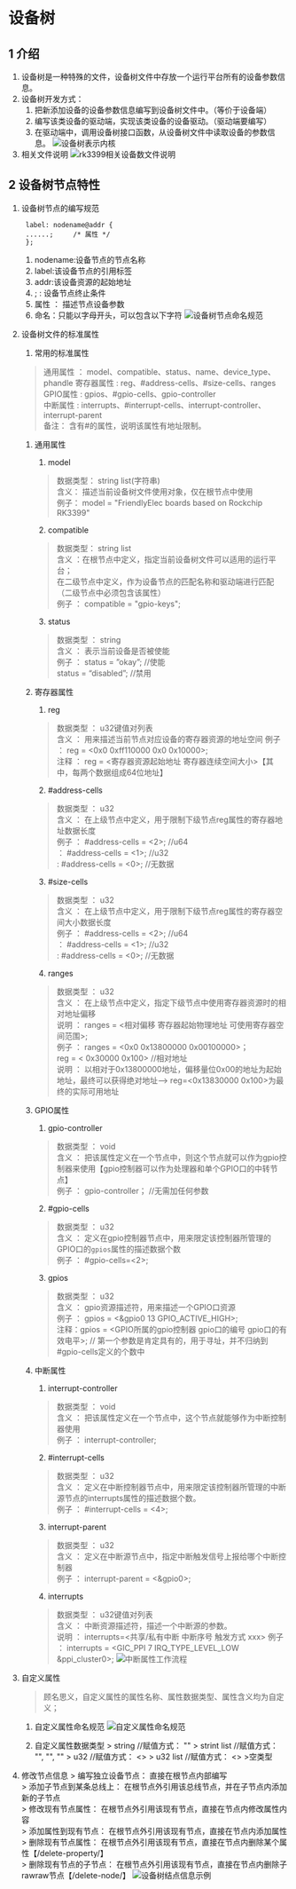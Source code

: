 <!--
 * @Description: In User Settings Edit
 * @Author: your name
 * @Date: 2019-10-06 19:28:10
 * @LastEditTime: 2019-10-07 20:55:49
 * @LastEditors: Please set LastEditors
 -->
# 设备树
## 1 介绍
1. 设备树是一种特殊的文件，设备树文件中存放一个运行平台所有的设备参数信息。  
2. 设备树开发方式：
   1. 把新添加设备的设备参数信息编写到设备树文件中。（等价于设备端）
   2. 编写该类设备的驱动端，实现该类设备的设备驱动。（驱动端要编写）
   3. 在驱动端中，调用设备树接口函数，从设备树文件中读取设备的参数信息。
    ![设备树表示内核](https://github.com/TimChanCHN/pictures/raw/master/Linux/linux%E5%86%85%E6%A0%B8%E5%8A%9F%E8%83%BD%E4%B8%8E%E5%8F%82%E6%95%B0.png)
3. 相关文件说明
   ![rk3399相关设备数文件说明](https://github.com/TimChanCHN/pictures/raw/master/Linux/rk3399DTS%E6%96%87%E4%BB%B6%E8%AF%B4%E6%98%8E.png)

## 2 设备树节点特性
1. 设备树节点的编写规范
   ```
    label: nodename@addr {
    ......;		/* 属性 */
    };	

   ```
   1. nodename:设备节点的节点名称  
   2. label:该设备节点的引用标签
   3. addr:该设备资源的起始地址
   4. ; :   设备节点终止条件
   5. 属性  ：  描述节点设备参数
   6. 命名：只能以字母开头，可以包含以下字符
    ![设备树节点命名规范](https://github.com/TimChanCHN/pictures/raw/master/Linux/%E8%AE%BE%E5%A4%87%E6%A0%91%E8%8A%82%E7%82%B9%E5%91%BD%E5%90%8D%E8%A7%84%E8%8C%83.png)

2. 设备树文件的标准属性
   1. 常用的标准属性
    > 通用属性      ：  model、compatible、status、name、device_type、phandle 
    > 寄存器属性   :   reg、#address-cells、#size-cells、ranges  
    > GPIO属性      :   gpios、#gpio-cells、gpio-controller  
    > 中断属性      :   interrupts、#interrupt-cells、interrupt-controller、interrupt-parent  
    > 备注：  含有#的属性，说明该属性有地址限制。

    1. 通用属性
        1. model
        > 数据类型：    string list(字符串)  
        > 含义： 描述当前设备树文件使用对象，仅在根节点中使用    
        > 例子： model = "FriendlyElec boards based on Rockchip RK3399"

        2. compatible
        > 数据类型：    string list    
        > 含义      ：在根节点中定义，指定当前设备树文件可以适用的运行平台；  
                      在二级节点中定义，作为设备节点的匹配名称和驱动端进行匹配（二级节点中必须包含该属性）  
        > 例子  ：  compatible = "gpio-keys";  

        3. status
        > 数据类型  ：  string  
        > 含义      ：  表示当前设备是否被使能  
        > 例子      ：  status = ”okay”;		//使能    
                        status = “disabled”;		//禁用  

    2. 寄存器属性
       1. reg
       > 数据类型   ：  u32键值对列表  
       > 含义       ：  用来描述当前节点对应设备的寄存器资源的地址空间
       > 例子       ：  reg = <0x0 0xff110000  0x0 0x10000>;  
       > 注释       ：  reg = <寄存器资源起始地址  寄存器连续空间大小>【其中，每两个数据组成64位地址】

       2. #address-cells
       > 数据类型   ：  u32  
       > 含义       ：  在上级节点中定义，用于限制下级节点reg属性的寄存器地址数据长度  
       > 例子       ：  #address-cells = <2>;		//u64   
       >            ：  #address-cells = <1>;		//u32  
       >            :   #address-cells = <0>;       //无数据

       3. #size-cells
       > 数据类型   ：  u32  
       > 含义       ：  在上级节点中定义，用于限制下级节点reg属性的寄存器空间大小数据长度   
       > 例子       ：  #address-cells = <2>;		//u64   
       >            ：  #address-cells = <1>;		//u32  
       >            :   #address-cells = <0>;       //无数据

       4. ranges
       > 数据类型   ：  u32  
       > 含义       ：  在上级节点中定义，指定下级节点中使用寄存器资源时的相对地址偏移  
       > 说明       ：  ranges = <相对偏移  寄存器起始物理地址 可使用寄存器空间范围>;    
       > 例子       ：  ranges = <0x0 0x13800000 0x00100000>；  
                        reg   = < 0x30000 0x100>        //相对地址    
       > 说明       ：  以相对于0x13800000地址，偏移量位0x00的地址为起始地址，最终可以获得绝对地址--> reg=<0x13830000 0x100>为最终的实际可用地址

    3. GPIO属性
       1. gpio-controller
       > 数据类型   ：  void  
       > 含义       ：  把该属性定义在一个节点中，则这个节点就可以作为gpio控制器来使用【gpio控制器可以作为处理器和单个GPIO口的中转节点】  
       > 例子       ：  gpio-controller；  //无需加任何参数  

       2. #gpio-cells
       > 数据类型   ：  u32  
       > 含义       ：  定义在gpio控制器节点中，用来限定该控制器所管理的GPIO口的`gpios`属性的描述数据个数  
       > 例子       ：  #gpio-cells=<2>;       

       3. gpios
       > 数据类型   ：  u32    
       > 含义       ：  gpio资源描述符，用来描述一个GPIO口资源   
       > 例子       ：  gpios = <&gpio0 13 GPIO_ACTIVE_HIGH>;    
       > 注释：gpios = <GPIO所属的gpio控制器  gpio口的编号  gpio口的有效电平>;  // 第一个参数是肯定具有的，用于寻址，并不归纳到#gpio-cells定义的个数中

    4. 中断属性
       1. interrupt-controller
       > 数据类型   ：  void    
       > 含义       ：  把该属性定义在一个节点中，这个节点就能够作为中断控制器使用     
       > 例子       ：  interrupt-controller;        

       2. #interrupt-cells  
       > 数据类型   ：  u32    
       > 含义       ：  定义在中断控制器节点中，用来限定该控制器所管理的中断源节点的interrupts属性的描述数据个数。  
       > 例子       ：  #interrupt-cells = <4>; 

       3. interrupt-parent
       > 数据类型   ：  u32    
       > 含义       ：  定义在中断源节点中，指定中断触发信号上报给哪个中断控制器  
       > 例子       ：  interrupt-parent = <&gpio0>;

       4. interrupts
       > 数据类型   ：  u32键值对列表    
       > 含义       ：  中断资源描述符，描述一个中断源的参数。  
       > 说明       ：  interrupts=<共享/私有中断 中断序号  触发方式  xxx>
       > 例子       ：  interrupts = <GIC_PPI  7   IRQ_TYPE_LEVEL_LOW  &ppi_cluster0>;
        ![中断属性工作流程](https://github.com/TimChanCHN/pictures/raw/master/Linux/%E4%B8%AD%E6%96%AD%E5%B1%9E%E6%80%A7%E5%B7%A5%E4%BD%9C%E6%B5%81%E7%A8%8B.png)

 2. 自定义属性
    > 顾名思义，自定义属性的属性名称、属性数据类型、属性含义均为自定义；  
      1. 自定义属性命名规范
        ![自定义属性命名规范](https://github.com/TimChanCHN/pictures/raw/master/Linux/%E8%87%AA%E5%AE%9A%E4%B9%89%E5%B1%9E%E6%80%A7%E5%91%BD%E5%90%8D%E8%A7%84%E8%8C%83.png)

      2. 自定义属性数据类型
        > string                //赋值方式： ""
        > strint list           //赋值方式： "", "", ""
        > u32                   //赋值方式： <>
        > u32 list              //赋值方式： <>
        >空类型                 
   
 3. 修改节点信息
        > 编写独立设备节点：            直接在根节点内部编写  
        > 添加子节点到某条总线上：      在根节点外引用该总线节点，并在子节点内添加新的子节点  
        > 修改现有节点属性：            在根节点外引用该现有节点，直接在节点内修改属性内容  
        > 添加属性到现有节点：          在根节点外引用该现有节点，直接在节点内添加属性  
        > 删除现有节点属性：            在根节点外引用该现有节点，直接在节点内删除某个属性【/delete-property/】  
        > 删除现有节点的子节点：        在根节点外引用该现有节点，直接在节点内删除子rawraw节点【/delete-node/】
        ![设备树结点信息示例](https://github.com/TimChanCHN/pictures/raw/master/Linux/%E8%AE%BE%E5%A4%87%E6%A0%91%E7%BB%93%E7%82%B9%E4%BF%A1%E6%81%AF%E4%BF%AE%E6%94%B9%E7%A4%BA%E4%BE%8B.png)


